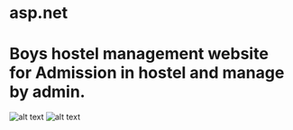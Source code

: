 # asp.net
# Boys hostel management website for Admission in hostel and manage by admin.


![alt text](https://github.com/Indreshkashyap/asp.net/blob/main/boys%20hostel/Capture.PNG)
![alt text](https://github.com/Indreshkashyap/asp.net/blob/main/boys%20hostel/Capture7.PNG)
